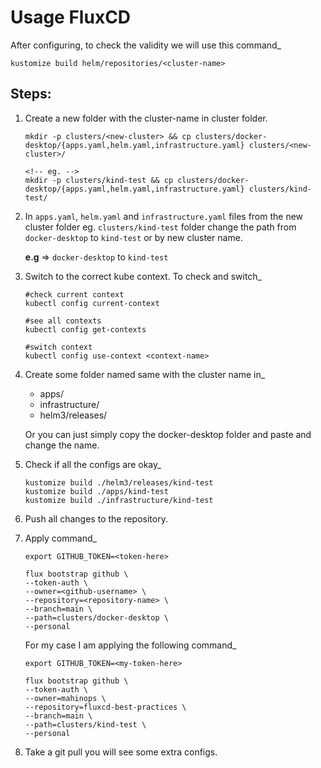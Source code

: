 # Usage FluxCD

After configuring, to check the validity we will use this command_
```
kustomize build helm/repositories/<cluster-name>
```

## Steps:
1. Create a new folder with the cluster-name in cluster folder.
    ```
    mkdir -p clusters/<new-cluster> && cp clusters/docker-desktop/{apps.yaml,helm.yaml,infrastructure.yaml} clusters/<new-cluster>/

    <!-- eg. -->
    mkdir -p clusters/kind-test && cp clusters/docker-desktop/{apps.yaml,helm.yaml,infrastructure.yaml} clusters/kind-test/

    ```

2. In `apps.yaml`, `helm.yaml` and `infrastructure.yaml` files from the new cluster folder eg. `clusters/kind-test` folder change the path from `docker-desktop` to `kind-test` or by new cluster name.

    **e.g** => `docker-desktop` to `kind-test`

3. Switch to the correct kube context. To check and switch_
    ```
    #check current context
    kubectl config current-context 

    #see all contexts
    kubectl config get-contexts

    #switch context
    kubectl config use-context <context-name> 
    ```

4. Create some folder named same with the cluster name in_
    - apps/
    - infrastructure/
    - helm3/releases/

    Or you can just simply copy the docker-desktop folder and paste and change the name.


5. Check if all the configs are okay_
    ```
    kustomize build ./helm3/releases/kind-test
    kustomize build ./apps/kind-test
    kustomize build ./infrastructure/kind-test
    ```

6. Push all changes to the repository.

7. Apply command_
    ```
    export GITHUB_TOKEN=<token-here>

    flux bootstrap github \
    --token-auth \
    --owner=<github-username> \
    --repository=<repository-name> \
    --branch=main \
    --path=clusters/docker-desktop \
    --personal 
    ```

    For my case I am applying the following command_

    ```
    export GITHUB_TOKEN=<my-token-here>

    flux bootstrap github \
    --token-auth \
    --owner=mahinops \
    --repository=fluxcd-best-practices \
    --branch=main \
    --path=clusters/kind-test \
    --personal 
    ```
8. Take a git pull you will see some extra configs.
